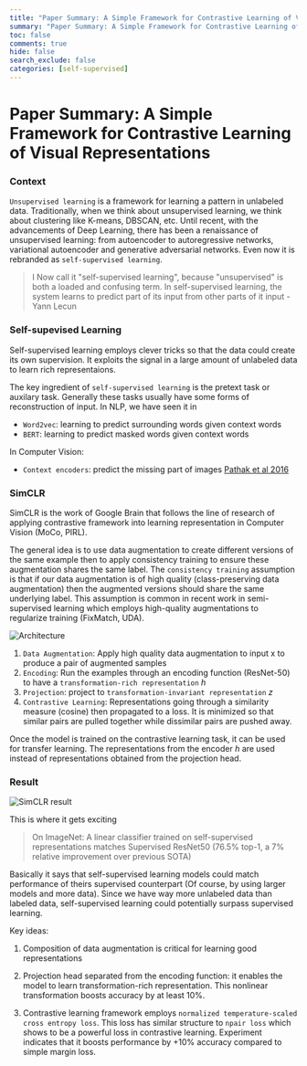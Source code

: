 ```yaml
---
title: "Paper Summary: A Simple Framework for Contrastive Learning of Visual Representations"
summary: "Paper Summary: A Simple Framework for Contrastive Learning of Visual Representations"
toc: false
comments: true
hide: false
search_exclude: false
categories: [self-supervised]
---
```


# Paper Summary: A Simple Framework for Contrastive Learning of Visual Representations

### Context
`Unsupervised learning` is a framework for learning a pattern in unlabeled data. Traditionally, when we think about unsupervised learning, we think about clustering like K-means, DBSCAN, etc. Until recent, with the advancements of Deep Learning, there has been a renaissance of unsupervised learning: from autoencoder to autoregressive networks, variational autoencoder and generative adversarial networks. Even now it is rebranded as `self-supervised learning`.

> I Now call it "self-supervised learning", because "unsupervised" is both a loaded and confusing term.
In self-supervised learning, the system learns to predict part of its input from other parts of it input - Yann Lecun

### Self-supevised Learning

Self-supervised learning employs clever tricks so that the data could create its own supervision. It exploits the signal in a large amount of unlabeled data to learn rich representaions.

The key ingredient of `self-supervised learning` is the pretext task or auxilary task. Generally these tasks usually have some forms of reconstruction of input. In NLP, we have seen it in
- `Word2vec`: learning to predict surrounding words given context words
- `BERT`: learning to predict masked words given context words

In Computer Vision:
- `Context encoders`: predict the missing part of images [Pathak et al 2016](https://arxiv.org/abs/1604.07379)

### SimCLR

SimCLR is the work of Google Brain that follows the line of research of applying contrastive framework into learning representation in Computer Vision (MoCo, PIRL). 

The general idea is to use data augmentation to create different versions of the same example then to apply consistency training to ensure these augmentation shares the same label. The `consistency training` assumption is that if our data augmentation is of high quality (class-preserving data augmentation) then the augmented versions should share the same underlying label. This assumption is common in recent work in semi-supervised learning which employs high-quality augmentations to regularize training (FixMatch, UDA). 

![Architecture](simclr.png)

1. `Data Augmentation`: Apply high quality data augmentation to input x to produce a pair of augmented samples
2. `Encoding`: Run the examples through an encoding function (ResNet-50) to have a `transformation-rich representation` $h$
3. `Projection`: project to `transformation-invariant representation` $z$
4. `Contrastive Learning`: Representations going through a similarity measure (cosine) then propagated to a loss. It is minimized so that similar pairs are pulled together while dissimilar pairs are pushed away.

Once the model is trained on the contrastive learning task, it can be used for transfer learning. The representations from the encoder $h$ are used instead of representations obtained from the projection head.

### Result

![SimCLR result](simclr_result.png)

This is where it gets exciting
> On ImageNet: A linear classifier trained on self-supervised representations matches Supervised ResNet50 (76.5% top-1, a 7% relative improvement over previous SOTA)

Basically it says that self-supervised learning models could match performance of theirs supervised counterpart (Of course, by using larger models and more data). Since we have way more unlabeled data than labeled data, self-supervised learning could potentially surpass supervised learning.

Key ideas:

1. Composition of data augmentation is critical for learning good representations

2. Projection head separated from the encoding function: it enables the model to learn transformation-rich representation.
This nonlinear transformation boosts accuracy by at least 10%.

3. Contrastive learning framework employs `normalized temperature-scaled cross entropy loss`. This loss has similar structure to `npair loss` which shows to be a powerful loss in contrastive learning. Experiment indicates that it boosts performance by +10% accuracy compared to simple margin loss.
